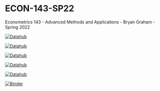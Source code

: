 # ECON-143-SP22

Econometrics 143 - Advanced Methods and Applications - Bryan Graham - Spring 2022

[![Datahub](https://img.shields.io/badge/Launch-UCB%20Datahub-blue.svg)](http://datahub.berkeley.edu/user-redirect/interact?account=ds-modules&repo=ECON-143-SP22&branch=main)

[![Datahub](https://img.shields.io/badge/Launch-UCB%20Datahub%20PS1-blue.svg)](http://datahub.berkeley.edu/user-redirect/interact?account=ds-modules&repo=ECON-143-SP22&branch=main&path=problem_set_1/ProblemSet_1_MarketEquilibrium_and_GasolineDemand.ipynb)

[![Datahub](https://img.shields.io/badge/Launch-UCB%20Datahub%20PS2-blue.svg)](http://datahub.berkeley.edu/user-redirect/interact?account=ds-modules&repo=ECON-143-SP22&branch=main&path=problem_set_2/ProblemSet_2_Contingent_Valuation.ipynb) 

[![Datahub](https://img.shields.io/badge/Launch-UCB%20Datahub%20PS3-blue.svg)](https://datahub.berkeley.edu/hub/user-redirect/git-pull?repo=https%3A%2F%2Fgithub.com%2Fds-modules%2FECON-143-SP22&branch=main&urlpath=tree%2FECON-143-SP22%2Fproblem_set_3%2FProblemSet_3_Model_Selection.ipynb) 

[![Datahub](https://img.shields.io/badge/Launch-UCB%20Datahub%20PS4-blue.svg)](https://datahub.berkeley.edu/hub/user-redirect/git-pull?repo=https%3A%2F%2Fgithub.com%2Fds-modules%2FECON-143-SP22&branch=main&urlpath=tree%2FECON-143-SP22%2Fproblem_set_3%2FProblemSet_4_Production_Functions.ipynb) 

[![Binder](https://mybinder.org/badge_logo.svg)](https://mybinder.org/v2/gh/ds-modules/ECON-143-SP22/master)

